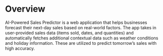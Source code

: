 # Overview
AI-Powered Sales Predictor is a web application that helps businesses forecast their next-day sales based on real-world factors.
The app takes in user-provided sales data (items sold, dates, and quantities) and automatically fetches additional contextual data such as weather conditions and holiday information. These are utilized to predict tomorrow’s sales with high accuracy.





